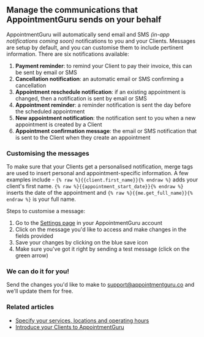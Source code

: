 ## Manage the communications that AppointmentGuru sends on your behalf

AppointmentGuru will automatically send email and SMS *(in-app notifications coming soon)* notifications to you and your Clients. Messages are setup by default, and you can customise them to include pertinent information. There are six notifications available:

1. **Payment reminder**: to remind your Client to pay their invoice, this can be sent by email or SMS
2. **Cancellation notification**: an automatic email or SMS confirming a cancellation
3. **Appointment reschedule notification**: if an existing appointment is changed, then a notification is sent by email or SMS
4. **Appointment reminder**: a reminder notification is sent the day before the scheduled appointment 
5. **New appointment notification**: the notification sent to you when a new appointment is created by a Client
6. **Appointment confirmation message**: the email or SMS notification that is sent to the Client when they create an appointment

### Customising the messages

To make sure that your Clients get a personalised notification, merge tags are used to insert personal and appointment-specific information. A few examples include - `{% raw %}{{client.first_name}}{% endraw %}` adds your client's first name. `{% raw %}{{appointment_start_date}}{% endraw %}` inserts the date of the appointment and `{% raw %}{{me.get_full_name}}{% endraw %}` is your full name.

Steps to customise a message:

1. Go to the [Settings page](http://portal.appointmentguru.co/#/settings) in your AppointmentGuru account
2. Click on the message you'd like to access and make changes in the fields provided
3. Save your changes by clicking on the blue save icon
3. Make sure you've got it right by sending a test message (click on the green arrow)

### We can do it for you!

Send the changes you'd like to make to <support@appointmentguru.co> and we'll update them for free.

### Related articles

* [Specify your services, locations and operating hours](specify-services-locations-hours)
* [Introduce your Clients to AppointmentGuru](introduce-your-clients)
